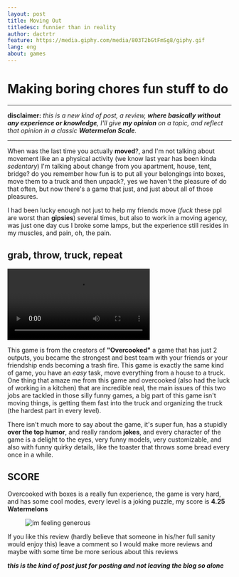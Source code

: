 ```yaml
---
layout: post
title: Moving Out
titledesc: funnier than in reality
author: dactrtr
feature: https://media.giphy.com/media/803T2bGtFmSg8/giphy.gif
lang: eng
about: games
---
```


# Making boring chores fun stuff to do

---

**disclaimer:** _this is a new kind of post, a review, **where basically without any experience or knowledge**, I'll give **my opinion** on a topic, and reflect that opinion in a classic **Watermelon Scale**._

---

When was the last time you actually **moved**?, and I'm not talking about movement like an a physical activity (we know last year has been kinda _sedentary_) I'm talking about change from you apartment, house, tent, bridge? do you remember how fun is to put all your belongings into boxes, move them to a truck and then unpack?, yes we haven't the pleasure of do that often, but now there's a game that just, and just about all of those pleasures.

I had been lucky enough not just to help my friends move (_fuck_ these ppl are worst than **gipsies**) several times, but also to work in a moving agency, was just one day cus I broke some lamps, but the experience still resides in my muscles, and pain, oh, the pain.

## grab, throw, truck, repeat

<video width="320" height="auto" controls >
	<source src="https://i.imgur.com/nlceM5N.mp4">
	"Just throw everything inside"
</video>

This game is from the creators of **"Overcooked"** a game that has just 2 outputs, you became the strongest and best team with your friends or your friendship ends becoming a trash fire. This game is exactly the same kind of game, you have an _easy_ task, move everything from a house to a truck. One thing that amaze me from this game and overcooked (also had the luck of working in a kitchen) that are incredible real, the main issues of this two jobs are tackled in those silly funny games, a big part of this game isn't moving things, is getting them fast into the truck and organizing the truck (the hardest part in every level).

There isn't much more to say about the game, it's super fun, has a stupidly **over the top humor**, and really random **jokes**, and every character of the game is a delight to the eyes, very funny models, very customizable, and also with funny quirky details, like the toaster that throws some bread every once in a while.

## SCORE

Overcooked with boxes is a really fun experience, the game is very hard, and has some cool modes, every level is a joking puzzle, my score is **4.25 Watermelons**

<figure class="figimg">
   <img src="https://i.imgur.com/ZKIo5YS.png" alt="im feeling generous">
</figure>

If you like this review (hardly believe that someone in his/her full sanity would enjoy this) leave a comment so I would make more reviews and maybe with some time be more serious about this reviews

**_this is the kind of post just for posting and not leaving the blog so alone_**
